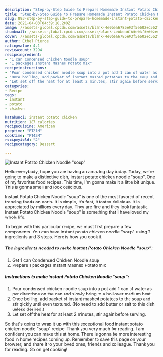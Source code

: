 ```yaml
---
description: "Step-by-Step Guide to Prepare Homemade Instant Potato Chicken Noodle &amp;#34;soup&amp;#34;"
title: "Step-by-Step Guide to Prepare Homemade Instant Potato Chicken Noodle &amp;#34;soup&amp;#34;"
slug: 893-step-by-step-guide-to-prepare-homemade-instant-potato-chicken-noodle-and-34-soup-and-34
date: 2021-04-03T04:39:18.200Z
image: //assets-global.cpcdn.com/assets/blank-4e0bea6785e03f5e602ec562f230caae08da540cada707380b4fe1bbebba43da.png
thumbnail: //assets-global.cpcdn.com/assets/blank-4e0bea6785e03f5e602ec562f230caae08da540cada707380b4fe1bbebba43da.png
cover: //assets-global.cpcdn.com/assets/blank-4e0bea6785e03f5e602ec562f230caae08da540cada707380b4fe1bbebba43da.png
author: Ethel Pierce
ratingvalue: 4.1
reviewcount: 3294
recipeingredient:
- "1 can Condensed Chicken Noodle soup"
- "1 packages Instant Mashed Potato mix"
recipeinstructions:
- "Pour condensed chicken noodle soup into a pot add 1 can of water as per directions on the can and slowly bring to a boil over medium heat."
- "Once boiling, add packet of instant mashed potatoes to the soup and stir qickly until even textured. (No need to add butter or salt to this dish unless desired.)"
- "Let set off the heat for at least 2 minutes, stir again before serving."
categories:
- Recipe
tags:
- instant
- potato
- chicken

katakunci: instant potato chicken 
nutrition: 187 calories
recipecuisine: American
preptime: "PT21M"
cooktime: "PT43M"
recipeyield: "2"
recipecategory: Dessert

---
```



![Instant Potato Chicken Noodle &#34;soup&#34;](//assets-global.cpcdn.com/assets/blank-4e0bea6785e03f5e602ec562f230caae08da540cada707380b4fe1bbebba43da.png)

Hello everybody, hope you are having an amazing day today. Today, we're going to make a distinctive dish, instant potato chicken noodle &#34;soup&#34;. One of my favorites food recipes. This time, I'm gonna make it a little bit unique. This is gonna smell and look delicious.



Instant Potato Chicken Noodle &#34;soup&#34; is one of the most favored of recent trending foods on earth. It is simple, it's fast, it tastes delicious. It is appreciated by millions every day. They are fine and they look fantastic. Instant Potato Chicken Noodle &#34;soup&#34; is something that I have loved my whole life.


To begin with this particular recipe, we must first prepare a few components. You can have instant potato chicken noodle &#34;soup&#34; using 2 ingredients and 3 steps. Here is how you cook it.

<!--inarticleads1-->

##### The ingredients needed to make Instant Potato Chicken Noodle &#34;soup&#34;:

1. Get 1 can Condensed Chicken Noodle soup
1. Prepare 1 packages Instant Mashed Potato mix




<!--inarticleads2-->

##### Instructions to make Instant Potato Chicken Noodle &#34;soup&#34;:

1. Pour condensed chicken noodle soup into a pot add 1 can of water as per directions on the can and slowly bring to a boil over medium heat.
1. Once boiling, add packet of instant mashed potatoes to the soup and stir qickly until even textured. (No need to add butter or salt to this dish unless desired.)
1. Let set off the heat for at least 2 minutes, stir again before serving.




So that's going to wrap it up with this exceptional food instant potato chicken noodle &#34;soup&#34; recipe. Thank you very much for reading. I am confident you can make this at home. There is gonna be more interesting food in home recipes coming up. Remember to save this page on your browser, and share it to your loved ones, friends and colleague. Thank you for reading. Go on get cooking!
